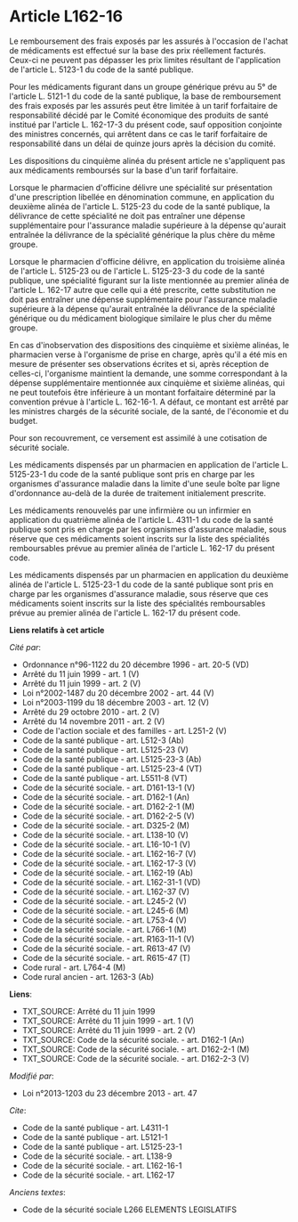 # Article L162-16

Le remboursement des frais exposés par les assurés à l'occasion de l'achat de médicaments est effectué sur la base des prix
réellement facturés. Ceux-ci ne peuvent pas dépasser les prix limites résultant de l'application de l'article L. 5123-1 du
code de la santé publique.

Pour les médicaments figurant dans un groupe générique prévu au 5° de l'article L. 5121-1 du code de la santé publique, la
base de remboursement des frais exposés par les assurés peut être limitée à un tarif forfaitaire de responsabilité décidé par
le Comité économique des produits de santé institué par l'article L. 162-17-3 du présent code, sauf opposition conjointe des
ministres concernés, qui arrêtent dans ce cas le tarif forfaitaire de responsabilité dans un délai de quinze jours après la
décision du comité.

Les dispositions du cinquième alinéa du présent article ne s'appliquent pas aux médicaments remboursés sur la base d'un tarif
forfaitaire.

Lorsque le pharmacien d'officine délivre une spécialité sur présentation d'une prescription libellée en dénomination commune,
en application du deuxième alinéa de l'article L. 5125-23 du code de la santé publique, la délivrance de cette spécialité ne
doit pas entraîner une dépense supplémentaire pour l'assurance maladie supérieure à la dépense qu'aurait entraînée la
délivrance de la spécialité générique la plus chère du même groupe.

Lorsque le pharmacien d'officine délivre, en application du troisième alinéa de l'article L. 5125-23 ou de l'article L.
5125-23-3 du code de la santé publique, une spécialité figurant sur la liste mentionnée au premier alinéa de l'article L.
162-17 autre que celle qui a été prescrite, cette substitution ne doit pas entraîner une dépense supplémentaire pour
l'assurance maladie supérieure à la dépense qu'aurait entraînée la délivrance de la spécialité générique ou du médicament
biologique similaire le plus cher du même groupe.

En cas d'inobservation des dispositions des cinquième et sixième alinéas, le pharmacien verse à l'organisme de prise en
charge, après qu'il a été mis en mesure de présenter ses observations écrites et si, après réception de celles-ci,
l'organisme maintient la demande, une somme correspondant à la dépense supplémentaire mentionnée aux cinquième et sixième
alinéas, qui ne peut toutefois être inférieure à un montant forfaitaire déterminé par la convention prévue à l'article L.
162-16-1. A défaut, ce montant est arrêté par les ministres chargés de la sécurité sociale, de la santé, de l'économie et du
budget.

Pour son recouvrement, ce versement est assimilé à une cotisation de sécurité sociale.

Les médicaments dispensés par un pharmacien en application de l'article L. 5125-23-1 du code de la santé publique sont pris
en charge par les organismes d'assurance maladie dans la limite d'une seule boîte par ligne d'ordonnance au-delà de la durée
de traitement initialement prescrite.

Les médicaments renouvelés par une infirmière ou un infirmier en application du quatrième alinéa de l'article L. 4311-1 du
code de la santé publique sont pris en charge par les organismes d'assurance maladie, sous réserve que ces médicaments soient
inscrits sur la liste des spécialités remboursables prévue au premier alinéa de l'article L. 162-17 du présent code.

Les médicaments dispensés par un pharmacien en application du deuxième alinéa de l'article L. 5125-23-1 du code de la santé
publique sont pris en charge par les organismes d'assurance maladie, sous réserve que ces médicaments soient inscrits sur la
liste des spécialités remboursables prévue au premier alinéa de l'article L. 162-17 du présent code.

**Liens relatifs à cet article**

_Cité par_:

  - Ordonnance n°96-1122 du 20 décembre 1996 - art. 20-5 (VD)
  - Arrêté du 11 juin 1999 - art. 1 (V)
  - Arrêté du 11 juin 1999 - art. 2 (V)
  - Loi n°2002-1487 du 20 décembre 2002 - art. 44 (V)
  - Loi n°2003-1199 du 18 décembre 2003 - art. 12 (V)
  - Arrêté du 29 octobre 2010 - art. 2 (V)
  - Arrêté du 14 novembre 2011 - art. 2 (V)
  - Code de l'action sociale et des familles - art. L251-2 (V)
  - Code de la santé publique - art. L512-3 (Ab)
  - Code de la santé publique - art. L5125-23 (V)
  - Code de la santé publique - art. L5125-23-3 (Ab)
  - Code de la santé publique - art. L5125-23-4 (VT)
  - Code de la santé publique - art. L5511-8 (VT)
  - Code de la sécurité sociale. - art. D161-13-1 (V)
  - Code de la sécurité sociale. - art. D162-1 (An)
  - Code de la sécurité sociale. - art. D162-2-1 (M)
  - Code de la sécurité sociale. - art. D162-2-5 (V)
  - Code de la sécurité sociale. - art. D325-2 (M)
  - Code de la sécurité sociale. - art. L138-10 (V)
  - Code de la sécurité sociale. - art. L16-10-1 (V)
  - Code de la sécurité sociale. - art. L162-16-7 (V)
  - Code de la sécurité sociale. - art. L162-17-3 (V)
  - Code de la sécurité sociale. - art. L162-19 (Ab)
  - Code de la sécurité sociale. - art. L162-31-1 (VD)
  - Code de la sécurité sociale. - art. L162-37 (V)
  - Code de la sécurité sociale. - art. L245-2 (V)
  - Code de la sécurité sociale. - art. L245-6 (M)
  - Code de la sécurité sociale. - art. L753-4 (V)
  - Code de la sécurité sociale. - art. L766-1 (M)
  - Code de la sécurité sociale. - art. R163-11-1 (V)
  - Code de la sécurité sociale. - art. R613-47 (V)
  - Code de la sécurité sociale. - art. R615-47 (T)
  - Code rural - art. L764-4 (M)
  - Code rural ancien - art. 1263-3 (Ab)

**Liens**:

  - TXT_SOURCE: Arrêté du 11 juin 1999
  - TXT_SOURCE: Arrêté du 11 juin 1999 - art. 1 (V)
  - TXT_SOURCE: Arrêté du 11 juin 1999 - art. 2 (V)
  - TXT_SOURCE: Code de la sécurité sociale. - art. D162-1 (An)
  - TXT_SOURCE: Code de la sécurité sociale. - art. D162-2-1 (M)
  - TXT_SOURCE: Code de la sécurité sociale. - art. D162-2-3 (V)

_Modifié par_:

  - Loi n°2013-1203 du 23 décembre 2013 - art. 47

_Cite_:

  - Code de la santé publique - art. L4311-1
  - Code de la santé publique - art. L5121-1
  - Code de la santé publique - art. L5125-23-1
  - Code de la sécurité sociale. - art. L138-9
  - Code de la sécurité sociale. - art. L162-16-1
  - Code de la sécurité sociale. - art. L162-17

_Anciens textes_:

  - Code de la sécurité sociale L266 ELEMENTS LEGISLATIFS
